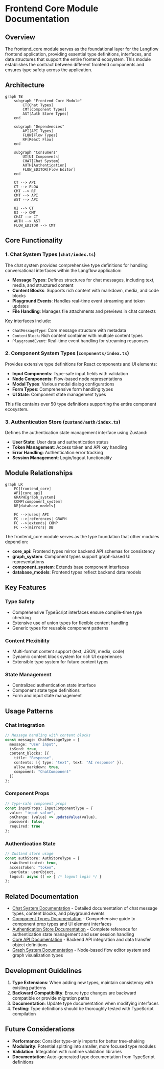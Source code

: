 # Frontend Core Module Documentation

## Overview

The frontend_core module serves as the foundational layer for the Langflow frontend application, providing essential type definitions, interfaces, and data structures that support the entire frontend ecosystem. This module establishes the contract between different frontend components and ensures type safety across the application.

## Architecture

```mermaid
graph TB
    subgraph "Frontend Core Module"
        CT[Chat Types]
        CMT[Component Types]
        AST[Auth Store Types]
    end
    
    subgraph "Dependencies"
        API[API Types]
        FLOW[Flow Types]
        RF[React Flow]
    end
    
    subgraph "Consumers"
        UI[UI Components]
        CHAT[Chat System]
        AUTH[Authentication]
        FLOW_EDITOR[Flow Editor]
    end
    
    CT --> API
    CT --> FLOW
    CMT --> RF
    CMT --> API
    AST --> API
    
    UI --> CT
    UI --> CMT
    CHAT --> CT
    AUTH --> AST
    FLOW_EDITOR --> CMT
```

## Core Functionality

### 1. Chat System Types (`chat/index.ts`)

The chat system provides comprehensive type definitions for handling conversational interfaces within the Langflow application:

- **Message Types**: Defines structures for chat messages, including text, media, and structured content
- **Content Blocks**: Supports rich content with markdown, media, and code blocks
- **Playground Events**: Handles real-time event streaming and token updates
- **File Handling**: Manages file attachments and previews in chat contexts

Key interfaces include:
- `ChatMessageType`: Core message structure with metadata
- `ContentBlock`: Rich content container with multiple content types
- `PlaygroundEvent`: Real-time event handling for streaming responses

### 2. Component System Types (`components/index.ts`)

Provides extensive type definitions for React components and UI elements:

- **Input Components**: Type-safe input fields with validation
- **Node Components**: Flow-based node representations
- **Modal Types**: Various modal dialog configurations
- **Form Types**: Comprehensive form handling types
- **UI State**: Component state management types

This file contains over 50 type definitions supporting the entire component ecosystem.

### 3. Authentication Store (`zustand/auth/index.ts`)

Defines the authentication state management interface using Zustand:

- **User State**: User data and authentication status
- **Token Management**: Access token and API key handling
- **Error Handling**: Authentication error tracking
- **Session Management**: Login/logout functionality

## Module Relationships

```mermaid
graph LR
    FC[frontend_core]
    API[core_api]
    GRAPH[graph_system]
    COMP[component_system]
    DB[database_models]
    
    FC -->|uses| API
    FC -->|references| GRAPH
    FC -->|extends| COMP
    FC -->|mirrors| DB
```

The frontend_core module serves as the type foundation that other modules depend on:

- **core_api**: Frontend types mirror backend API schemas for consistency
- **graph_system**: Component types support graph-based UI representations
- **component_system**: Extends base component interfaces
- **database_models**: Frontend types reflect backend data models

## Key Features

### Type Safety
- Comprehensive TypeScript interfaces ensure compile-time type checking
- Extensive use of union types for flexible content handling
- Generic types for reusable component patterns

### Content Flexibility
- Multi-format content support (text, JSON, media, code)
- Dynamic content block system for rich UI experiences
- Extensible type system for future content types

### State Management
- Centralized authentication state interface
- Component state type definitions
- Form and input state management

## Usage Patterns

### Chat Integration
```typescript
// Message handling with content blocks
const message: ChatMessageType = {
  message: "User input",
  isSend: true,
  content_blocks: [{
    title: "Response",
    contents: [{ type: "text", text: "AI response" }],
    allow_markdown: true,
    component: "ChatComponent"
  }]
};
```

### Component Props
```typescript
// Type-safe component props
const inputProps: InputComponentType = {
  value: "input value",
  onChange: (value) => updateValue(value),
  password: false,
  required: true
};
```

### Authentication State
```typescript
// Zustand store usage
const authStore: AuthStoreType = {
  isAuthenticated: true,
  accessToken: "token",
  userData: userObject,
  logout: async () => { /* logout logic */ }
};
```

## Related Documentation

- [Chat System Documentation](chat_types.md) - Detailed documentation of chat message types, content blocks, and playground events
- [Component Types Documentation](component_types.md) - Comprehensive guide to component prop types and UI element interfaces
- [Authentication Store Documentation](auth_store.md) - Complete reference for authentication state management and user session handling
- [Core API Documentation](core_api.md) - Backend API integration and data transfer object definitions
- [Graph System Documentation](graph_system.md) - Node-based flow editor system and graph visualization types

## Development Guidelines

1. **Type Extensions**: When adding new types, maintain consistency with existing patterns
2. **Backward Compatibility**: Ensure type changes are backward compatible or provide migration paths
3. **Documentation**: Update type documentation when modifying interfaces
4. **Testing**: Type definitions should be thoroughly tested with TypeScript compilation

## Future Considerations

- **Performance**: Consider type-only imports for better tree-shaking
- **Modularity**: Potential splitting into smaller, more focused type modules
- **Validation**: Integration with runtime validation libraries
- **Documentation**: Auto-generated type documentation from TypeScript definitions